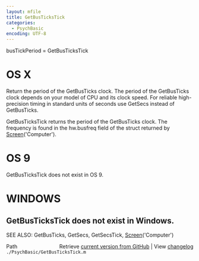 ```yaml
---
layout: mfile
title: GetBusTicksTick
categories:
  - PsychBasic
encoding: UTF-8
---
```


busTickPeriod = GetBusTicksTick

# OS X

Return the period of the GetBusTicks clock.  The period of the
GetBusTicks clock depends on your model of CPU and its clock speed.
For reliable high-precision timing in standard units of seconds use
GetSecs instead of GetBusTicks.

GetBusTicksTick returns the period of the GetBusTicks clock.  The
frequency is found in the hw.busfreq field of the struct returned by
[Screen](/docs/Screen)\('Computer'\).

# OS 9

GetBusTicksTick does not exist in OS 9.

# WINDOWS

GetBusTicksTick does not exist in Windows.
----

SEE ALSO: GetBusTicks, GetSecs, GetSecsTick, [Screen](/docs/Screen)\('Computer'\)


<div class="code_header" style="text-align:right;">
  <span style="float:left;">Path&nbsp;&nbsp;</span> <span class="counter">Retrieve <a href=
  "https://raw.github.com/Psychtoolbox-3/Psychtoolbox-3/beta/./PsychBasic/GetBusTicksTick.m">current version from GitHub</a> | View <a href=
  "https://github.com/Psychtoolbox-3/Psychtoolbox-3/commits/beta/./PsychBasic/GetBusTicksTick.m">changelog</a></span>
</div>
<div class="code">
  <code>./PsychBasic/GetBusTicksTick.m</code>
</div>
